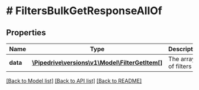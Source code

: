 # # FiltersBulkGetResponseAllOf

## Properties

Name | Type | Description | Notes
------------ | ------------- | ------------- | -------------
**data** | [**\Pipedrive\versions\v1\Model\FilterGetItem[]**](FilterGetItem.md) | The array of filters | [optional]

[[Back to Model list]](../README.md#documentation-for-models) [[Back to API list]](../README.md#documentation-for-api-endpoints) [[Back to README]](../README.md)
